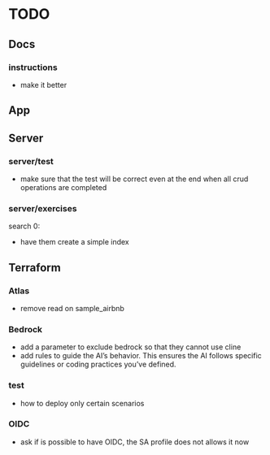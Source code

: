 # TODO

## Docs

### instructions
- make it better

## App

## Server

### server/test
- make sure that the test will be correct even at the end when all crud operations are completed

### server/exercises
search 0:
- have them create a simple index

## Terraform

### Atlas
- remove read on sample_airbnb

### Bedrock
- add a parameter to exclude bedrock so that they cannot use cline
- add rules to guide the AI’s behavior. This ensures the AI follows specific guidelines or coding practices you’ve defined.

### test
- how to deploy only certain scenarios

### OIDC
- ask if is possible to have OIDC, the SA profile does not allows it now

